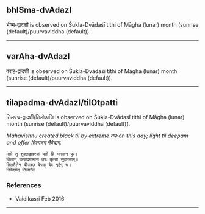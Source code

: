 ## bhISma-dvAdazI
भीष्म-द्वादशी is observed on Śukla-Dvādaśī tithi of Māgha (lunar) month (sunrise (default)/puurvaviddha (default)).



---
## varAha-dvAdazI
वराह-द्वादशी is observed on Śukla-Dvādaśī tithi of Māgha (lunar) month (sunrise (default)/puurvaviddha (default)).



---
## tilapadma-dvAdazI/tilOtpatti
तिलपद्म-द्वादशी/तिलोत्पत्ति is observed on Śukla-Dvādaśī tithi of Māgha (lunar) month (sunrise (default)/puurvaviddha (default)).

_Mahavishnu created black til by extreme तपः on this day; light til deepam and offer तिलान्नम् नैवेद्यम्._

```
माघे तु शुक्लद्वादश्यां यतो हि भगवान् पुर।
तिलान् उत्पादयामास तपः कृत्वा सुदारुणम्॥
तिलतैलेन दीपाश्छ देयाह् देव गृहेषु च।
निवेदयेत् तिलानेव
```
### References
* Vaidikasri Feb 2016


---
